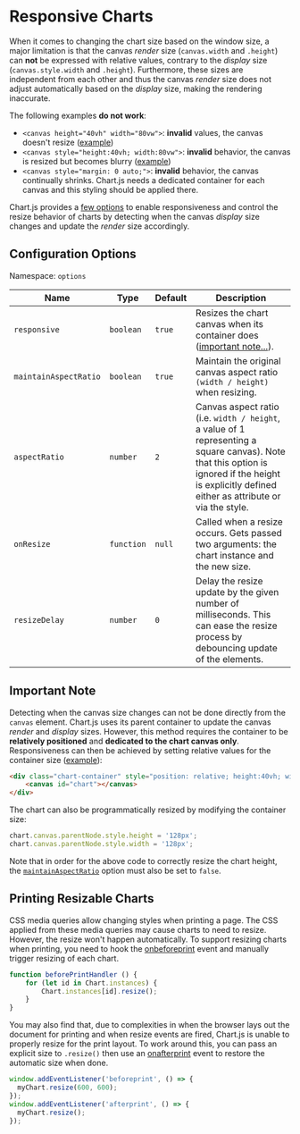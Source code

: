 # Responsive Charts

When it comes to changing the chart size based on the window size, a major limitation is that the canvas *render* size (`canvas.width` and `.height`) can **not** be expressed with relative values, contrary to the *display* size (`canvas.style.width` and `.height`). Furthermore, these sizes are independent from each other and thus the canvas *render* size does not adjust automatically based on the *display* size, making the rendering inaccurate.

The following examples **do not work**:

- `<canvas height="40vh" width="80vw">`: **invalid** values, the canvas doesn't resize ([example](https://codepen.io/chartjs/pen/oWLZaR))
- `<canvas style="height:40vh; width:80vw">`: **invalid** behavior, the canvas is resized but becomes blurry ([example](https://codepen.io/chartjs/pen/WjxpmO))
- `<canvas style="margin: 0 auto;">`: **invalid** behavior, the canvas continually shrinks. Chart.js needs a dedicated container for each canvas and this styling should be applied there.

Chart.js provides a [few options](#configuration-options) to enable responsiveness and control the resize behavior of charts by detecting when the canvas *display* size changes and update the *render* size accordingly.

## Configuration Options

Namespace: `options`

| Name | Type | Default | Description
| ---- | ---- | ------- | -----------
| `responsive` | `boolean` | `true` | Resizes the chart canvas when its container does ([important note...](#important-note)).
| `maintainAspectRatio` | `boolean` | `true` | Maintain the original canvas aspect ratio `(width / height)` when resizing.
| `aspectRatio` | `number` | `2` | Canvas aspect ratio (i.e. `width / height`, a value of 1 representing a square canvas). Note that this option is ignored if the height is explicitly defined either as attribute or via the style.
| `onResize` | `function` | `null` | Called when a resize occurs. Gets passed two arguments: the chart instance and the new size.
| `resizeDelay` | `number` | `0` | Delay the resize update by the given number of milliseconds. This can ease the resize process by debouncing update of the elements.

## Important Note

Detecting when the canvas size changes can not be done directly from the `canvas` element. Chart.js uses its parent container to update the canvas *render* and *display* sizes. However, this method requires the container to be **relatively positioned** and **dedicated to the chart canvas only**. Responsiveness can then be achieved by setting relative values for the container size ([example](https://codepen.io/chartjs/pen/YVWZbz)):

```html
<div class="chart-container" style="position: relative; height:40vh; width:80vw">
    <canvas id="chart"></canvas>
</div>
```

The chart can also be programmatically resized by modifying the container size:

```javascript
chart.canvas.parentNode.style.height = '128px';
chart.canvas.parentNode.style.width = '128px';
```

Note that in order for the above code to correctly resize the chart height, the [`maintainAspectRatio`](#configuration-options) option must also be set to `false`.

## Printing Resizable Charts

CSS media queries allow changing styles when printing a page. The CSS applied from these media queries may cause charts to need to resize. However, the resize won't happen automatically. To support resizing charts when printing, you need to hook the [onbeforeprint](https://developer.mozilla.org/en-US/docs/Web/API/WindowEventHandlers/onbeforeprint) event and manually trigger resizing of each chart.

```javascript
function beforePrintHandler () {
    for (let id in Chart.instances) {
        Chart.instances[id].resize();
    }
}
```

You may also find that, due to complexities in when the browser lays out the document for printing and when resize events are fired, Chart.js is unable to properly resize for the print layout. To work around this, you can pass an explicit size to `.resize()` then use an [onafterprint](https://developer.mozilla.org/en-US/docs/Web/API/WindowEventHandlers/onafterprint) event to restore the automatic size when done.

```javascript
window.addEventListener('beforeprint', () => {
  myChart.resize(600, 600);
});
window.addEventListener('afterprint', () => {
  myChart.resize();
});
```
